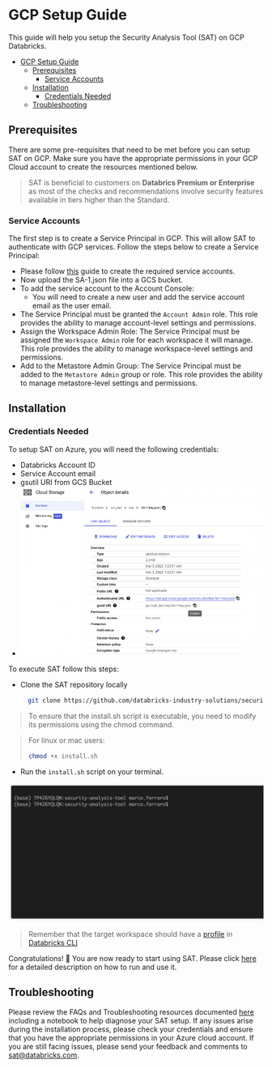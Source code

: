 # GCP Setup Guide

This guide will help you setup the Security Analysis Tool (SAT) on GCP Databricks.

- [GCP Setup Guide](#gcp-setup-guide)
  - [Prerequisites](#prerequisites)
    - [Service Accounts](#service-accounts)
  - [Installation](#installation)
    - [Credentials Needed](#credentials-needed)
  - [Troubleshooting](#troubleshooting)

## Prerequisites

There are some pre-requisites that need to be met before you can setup SAT on GCP. Make sure you have the appropriate permissions in your GCP Cloud account to create the resources mentioned below.

> SAT is beneficial to customers on **Databrics Premium or Enterprise** as most of the checks and recommendations involve security features available in tiers higher than the Standard.

### Service Accounts

The first step is to create a Service Principal in GCP. This will allow SAT to authenticate with GCP services. Follow the steps below to create a Service Principal:

- Please follow [this](https://docs.gcp.databricks.com/en/dev-tools/authentication-google-id.html) guide to create the required service accounts.
- Now upload the SA-1.json file into a GCS bucket.
- To add the service account to the Account Console:
  - You will need to create a new user and add the service account email as the user email.
- The Service Principal must be granted the `Account Admin` role. This role provides the ability to manage account-level settings and permissions.
- Assign the Workspace Admin Role: The Service Principal must be assigned the `Workspace Admin` role for each workspace it will manage. This role provides the ability to manage workspace-level settings and permissions.
- Add to the Metastore Admin Group: The Service Principal must be added to the `Metastore Admin` group or role. This role provides the ability to manage metastore-level settings and permissions.

## Installation

### Credentials Needed

To setup SAT on Azure, you will need the following credentials:
- Databricks Account ID
- Service Account email
- gsutil URI from GCS Bucket
- ![alt text](../images/gs_path_to_json.png)

To execute SAT follow this steps:

- Clone the SAT repository locally
  
  ```sh
    git clone https://github.com/databricks-industry-solutions/security-analysis-tool.git
   ```

> To ensure that the install.sh script is executable, you need to modify its permissions using the chmod command.

> For linux or mac users:
> ```sh
> chmod +x install.sh
>```


- Run the `install.sh` script on your terminal.



![](../gif/terminal-gcp.gif)

> Remember that the target workspace should have a [profile](https://docs.gcp.databricks.com/en/dev-tools/cli/profiles.html) in [Databricks CLI](https://docs.gcp.databricks.com/en/dev-tools/cli/tutorial.html)

Congratulations! 🎉 You are now ready to start using SAT. Please click [here](../setup.md#usage) for a detailed description on how to run and use it.


## Troubleshooting
Please review the FAQs and Troubleshooting resources documented [here](./faqs_and_troubleshooting.md) including a notebook to help diagnose your SAT setup.
If any issues arise during the installation process, please check your credentials and ensure that you have the appropriate permissions in your Azure cloud account. If you are still facing issues, please send your feedback and comments to <sat@databricks.com>.
